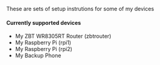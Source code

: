 These are sets of setup instrutions for some of my devices

#### Currently supported devices
* My ZBT WR8305RT Router (zbtrouter)
* My Raspberry Pi (rpi1)
* My Raspberry Pi (rpi2)
* My Backup Phone
